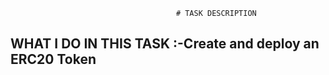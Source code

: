                                          # TASK DESCRIPTION
## WHAT I DO IN THIS TASK :-Create and deploy an ERC20 Token

